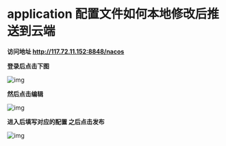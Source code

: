 # application 配置文件如何本地修改后推送到云端

**访问地址 http://117.72.11.152:8848/nacos**

**登录后点击下图**

![img](https://h1nj7u0kkda.feishu.cn/space/api/box/stream/download/asynccode/?code=Zjg0MjE5ODM4Mzg5NGEzMDZmNTQ0NTBmNDg2OGI4Njlfc2xHazJmeERUSjQ4bjVVSjhWS1dMSkJ0dEJ5TVBUWGpfVG9rZW46VnJhcWJWVk1ib200SFd4a1c2MWNEc3dxbnhiXzE3NDQwMzk0MzY6MTc0NDA0MzAzNl9WNA)



**然后点击编辑**

![img](https://h1nj7u0kkda.feishu.cn/space/api/box/stream/download/asynccode/?code=YjVhMDMzODJiMDNmYjcwMGY3MWM4ZWFmMDdlNzA0YjlfeEpqeEVBVzBab1BtUEFkeWZmQWZZWUk1aG9KdmJaR29fVG9rZW46WmhYUmJXSGdzb3dLeWZ4Z3dVYWNwVGwybjlmXzE3NDQwMzk0MzY6MTc0NDA0MzAzNl9WNA)





**进入后填写对应的配置 之后点击发布**

![img](https://h1nj7u0kkda.feishu.cn/space/api/box/stream/download/asynccode/?code=ZTVlMzc5MGU5Yzk3YmJmZDBkMTk4MDdkNTU3ZWYxNzBfNmp6NlR6cHpaU0EwYmprMHBkTmp0N2ZPdFpmNWZGejVfVG9rZW46QlBqYmJxajhUb0w4V2J4YWlWUGNLWGN4bndmXzE3NDQwMzk0MzY6MTc0NDA0MzAzNl9WNA)